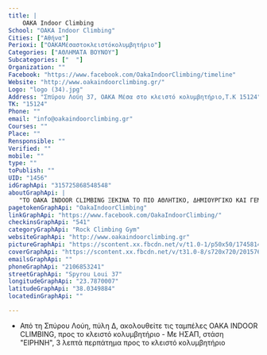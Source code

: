 ```yaml
---
title: |
    OAKA Indoor Climbing
School: "OAKA Indoor Climbing"
Cities: ["Αθήνα"]
Perioxi: ["ΟΑΚΑΜέσαστοκλειστόκολυμβητήριο"]
Categories: ["ΑΘΛΗΜΑΤΑ ΒΟΥΝΟΥ"]
Subcategories: ["  "]
Organization: ""
Facebook: "https://www.facebook.com/OakaIndoorClimbing/timeline"
Website: "http://www.oakaindoorclimbing.gr/"
Logo: "logo (34).jpg"
Address: "Σπύρου Λούη 37, ΟΑΚΑ Μέσα στο κλειστό κολυμβητήριο,T.K 15124"
TK: "15124"
Phone: ""
email: "info@oakaindoorclimbing.gr"
Courses: ""
Place: ""
Rensponsible: ""
Verified: ""
mobile: ""
type: ""
toPublish: ""
UID: "1456"
idGraphApi: "315725868548548"
aboutGraphApi: | 
   "ΤΟ ΟΑΚΑ INDOOR CLIMBING ΞΕΚΙΝΑ ΤΟ ΠΙΟ ΑΘΛΗΤΙΚΟ, ΔΗΜΙΟΥΡΓΙΚΟ ΚΑΙ ΓΕΜΑΤΟ ΔΙΑΣΚΕΔΑΣΗ SUMMER CAMP ΠΟΥ ΕΧΕΤΕ ΒΙΩΣΕΙ ΠΟΤΕ !"
pagetokenGraphApi: "OakaIndoorClimbing"
linkGraphApi: "https://www.facebook.com/OakaIndoorClimbing/"
checkinsGraphApi: "541"
categoryGraphApi: "Rock Climbing Gym"
websiteGraphApi: "http://www.oakaindoorclimbing.gr"
pictureGraphApi: "https://scontent.xx.fbcdn.net/v/t1.0-1/p50x50/17458141_1260083357446123_6897469296285794752_n.png?oh=73c4cfc9abffc33692aa35d3d95ec625&amp;oe=5B4051D5"
coverGraphApi: "https://scontent.xx.fbcdn.net/v/t31.0-8/s720x720/20157645_1378526498935141_5540520673419194941_o.jpg?oh=11dd300c308291d94131506a87088ca3&amp;oe=5B49FAA8"
emailsGraphApi: ""
phoneGraphApi: "2106853241"
streetGraphApi: "Spyrou Loui 37"
longitudeGraphApi: "23.7870007"
latitudeGraphApi: "38.0349884"
locatedinGraphApi: ""

---
```


- Από τη Σπύρου Λούη, πύλη Δ, ακολουθείτε τις ταμπέλες OAKA INDOOR CLIMBING, προς το κλειστό κολυμβητήριο - Με ΗΣΑΠ, στάση &quot;ΕΙΡΗΝΗ&quot;, 3 λεπτά περπάτημα προς το κλειστό κολυμβητήριο 

